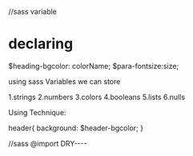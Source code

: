 //sass variable

# declaring

$heading-bgcolor: colorName;
$para-fontsize:size;

using sass Variables we can store

1.strings
2.numbers
3.colors
4.booleans
5.lists
6.nulls

Using Technique: 

header{
    background: $header-bgcolor;
}

//sass @import
DRY----